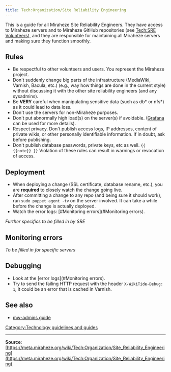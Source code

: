 ```yaml
---
title: Tech:Organization/Site Reliability Engineering
---
```


This is a guide for all Miraheze Site Reliability Engineers. They have access to Miraheze servers and to Miraheze GitHub repositories (see [Tech:SRE Volunteers](https://meta.miraheze.org/wiki/Tech:SRE_Volunteers)), and they are responsible for maintaining all Miraheze servers and making sure they function smoothly.

## Rules 

* Be respectful to other volunteers and users. You represent the Miraheze project.
* Don't suddenly change big parts of the infrastructure (MediaWiki, Varnish, Bacula, etc.) (e.g., way how things are done in the current style) without discussing it with the other site reliability engineers (and any sysadmins).
* Be **VERY** careful when manipulating sensitive data (such as db* or nfs*) as it could lead to data loss.
* Don't use the servers for non-Miraheze purposes.
* Don't put abnormally high load(s) on the server(s) if avoidable. ([Grafana](https://meta.miraheze.org/wiki/Tech:Grafana) can be used for more details).
* Respect privacy. Don't publish access logs, IP addresses, content of private wikis, or other personally identifiable information. If in doubt, ask before publishing.
* Don't publish database passwords, private keys, etc as well.
 `{{ {{note}} }}` Violation of these rules can result in warnings or revocation of access.

## Deployment 

* When deploying a change (SSL certificate, database rename, etc.), you are **required** to closely watch the change going live.
* After committing a change to any repo (and being sure it should work), run `sudo puppet agent -tv` on the server involved. It can take a while before the change is actually deployed.
* Watch the error logs: [#Monitoring errors](#Monitoring errors).

*Further specifics to be filled in by SRE*

## Monitoring errors 

*To be filled in for specific servers*

## Debugging 

* Look at the [error logs](#Monitoring errors).
* Try to send the failing HTTP request with the header `X-WikiTide-Debug: 1`, it could be an error that is cached in Varnish.

## See also 

* [mw-admins guide](https://meta.miraheze.org/wiki/Tech:Organization/mw-admins)

[Category:Technology guidelines and guides](https://meta.miraheze.org/wiki/Category:Technology_guidelines_and_guides)

----
**Source**: [https://meta.miraheze.org/wiki/Tech:Organization/Site_Reliability_Engineering](https://meta.miraheze.org/wiki/Tech:Organization/Site_Reliability_Engineering)